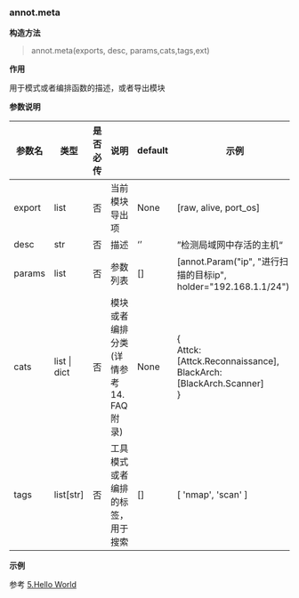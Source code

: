 ### annot.meta

**构造方法**

> annot.meta(exports, desc, params,cats,tags,ext)

**作用**

用于模式或者编排函数的描述，或者导出模块

**参数说明**

  | 参数名 | 类型         | 是否必传 | 说明                                    | default | 示例                                                         |
  | ------ | ------------ | -------- | --------------------------------------- | ------- | ------------------------------------------------------------ |
  | export | list         | 否       | 当前模块导出项                          | None    | [raw, alive, port_os]                                        |
  | desc   | str          | 否       | 描述                                    | ‘’      | ”检测局域网中存活的主机“                                     |
  | params | list         | 否       | 参数列表                                | []      | [annot.Param("ip", "进行扫描的目标ip", holder="192.168.1.1/24")] |
  | cats   | list \| dict | 否       | 模块或者编排分类(详情参考 14. FAQ 附录) | None    | {<br/>  Attck: [Attck.Reconnaissance],<br/>  BlackArch: [BlackArch.Scanner]<br/>} |
  | tags   | list[str]    | 否       | 工具模式或者编排的标签，用于搜索        | []      | [ 'nmap', 'scan' ]                                           |

**示例**

参考 [5.Hello World](https://lev.zone/docs/#/zh-cn/5.Hello_World)
